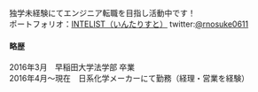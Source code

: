独学未経験にてエンジニア転職を目指し活動中です！<br>
ポートフォリオ：[INTELIST（いんたりすと）](https://inte-list.com)
twitter:[@rnosuke0611](https://twitter.com/rnosuke0611)

#### 略歴
2016年3月　早稲田大学法学部 卒業<br>
2016年4月～現在　日系化学メーカーにて勤務（経理・営業を経験）<br>
